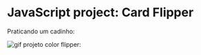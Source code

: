 # JavaScript project: Card Flipper
Praticando um cadinho:

<img src="http://media.giphy.com/media/IpBdyV8MXPAYtoVqg4/giphy.gif" alt="gif projeto color flipper">:

